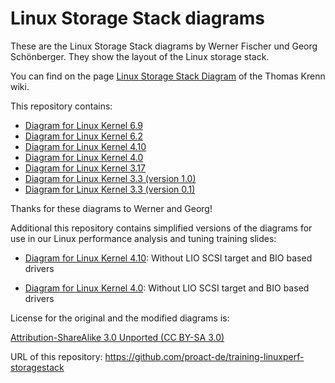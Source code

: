 # Linux Storage Stack diagrams

These are the Linux Storage Stack diagrams by Werner Fischer und Georg Schönberger. They show the layout of the Linux storage stack.

You can find on the page [Linux Storage Stack Diagram](<https://www.thomas-krenn.com/en/wiki/Linux_I/O_Stack_Diagram>) of the Thomas Krenn wiki.

This repository contains:

- [Diagram for Linux Kernel 6.9](<Linux-storage-stack-diagram v6.9.md>)
- [Diagram for Linux Kernel 6.2](Linux_6.2/Linux-storage-stack-diagram_v6.2.md)
- [Diagram for Linux Kernel 4.10](Linux_4.10/Linux-storage-stack-diagram_v4.10.md)
- [Diagram for Linux Kernel 4.0](Linux_4.0/Linux-storage-stack-diagram_v4.0.md)
- [Diagram for Linux Kernel 3.17](Linux_3.17/Linux-storage-stack-diagram_v3.17.md)
- [Diagram for Linux Kernel 3.3 (version 1.0)](Linux_3.3/Linux-io-stack-diagram_v1.0.md)
- [Diagram for Linux Kernel 3.3 (version 0.1)](Linux_3.3/Linux-io-stack-diagram_v0.1.md)

Thanks for these diagrams to Werner and Georg!


Additional this repository contains simplified versions of the diagrams for use in our Linux performance analysis and tuning training slides:

- [Diagram for Linux Kernel 4.10](Linux_4.10/Linux-storage-stack-diagram_v4.10-proact.md): Without LIO SCSI target and BIO based drivers

- [Diagram for Linux Kernel 4.0](Linux_4.0/Linux-storage-stack-diagram_v4.0-proact.md): Without LIO SCSI target and BIO based drivers


License for the original and the modified diagrams is:

[Attribution-ShareAlike 3.0 Unported (CC BY-SA 3.0)](https://creativecommons.org/licenses/by-sa/3.0/)


URL of this repository: <https://github.com/proact-de/training-linuxperf-storagestack>
